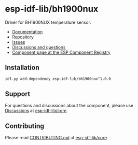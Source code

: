 # esp-idf-lib/bh1900nux

Driver for BH1900NUX temperature sensor.

* [Documentation](https://esp-idf-lib.github.io/bh1900nux/)
* [Repository](https://github.com/esp-idf-lib/bh1900nux)
* [Issues](https://github.com/esp-idf-lib/bh1900nux/issues)
* [Discussions and questions](https://github.com/esp-idf-lib/core/discussions)
* [Component page at the ESP Component Registry](https://components.espressif.com/components/esp-idf-lib/bh1900nux)

## Installation

```sh
idf.py add-dependency esp-idf-lib/bh1900nux^1.0.0
```

## Support

For questions and discussions about the component, please use
[Discussions](https://github.com/esp-idf-lib/core/discussions)
at [esp-idf-lib/core](https://github.com/esp-idf-lib/core).

## Contributing

Please read [CONTRIBUTING.md](https://github.com/esp-idf-lib/core/blob/main/CONTRIBUTING.md)
at [esp-idf-lib/core](https://github.com/esp-idf-lib/core).
